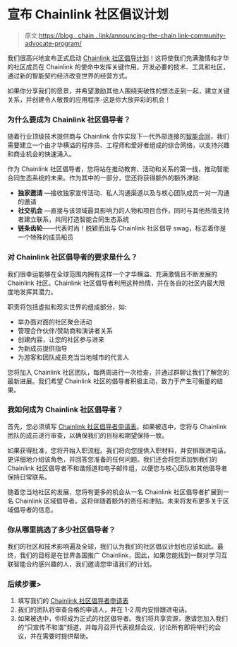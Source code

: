 # 宣布 Chainlink 社区倡议计划

> 原文:[https://blog . chain . link/announcing-the-chain link-community-advocate-program/](https://blog.chain.link/announcing-the-chainlink-community-advocate-program/)

我们很高兴地宣布正式启动 [Chainlink 社区倡导计划](https://chain.link/community/advocates)！这将使我们充满激情和才华的社区成员在 Chainlink 的使命中发挥关键作用，开发必要的技术、工具和社区，通过新的智能契约经济改变世界的经营方式。

如果你分享我们的愿景，并希望激励其他人围绕突破性的想法走到一起，建立关键关系，并创建令人敬畏的应用程序-这是你大放异彩的机会！

### 为什么要成为 Chainlink 社区倡导者？

随着行业顶级技术提供商与 Chainlink 合作实现下一代外部连接的[智能合同](https://chain.link/education/smart-contracts)，我们需要建立一个由才华横溢的程序员、工程师和爱好者组成的综合网络，以支持兴趣和商业机会的快速涌入。

作为 Chainlink 社区倡导者，您将站在推动教育、活动和关系的第一线，推动智能合同生态系统的未来。作为其中的一部分，您还将获得额外的额外津贴:

*   **独家邀请** —接收独家宣传活动、私人沟通渠道以及与核心团队成员一对一沟通的邀请
*   **社交机会** —直接与该领域最具影响力的人物和项目合作，同时与其他热情支持者建立联系，共同打造智能合同生态系统
*   **链条齿轮**——代表时尚！脱颖而出与 Chainlink 社区倡导 swag，标志着你是一个特殊的成员船员

### 对 Chainlink 社区倡导者的要求是什么？

我们很幸运能够在全球范围内拥有这样一个才华横溢、充满激情且不断发展的 Chainlink 社区。Chainlink 社区倡导者利用这种热情，并在各自的社区内最大限度地发挥其潜力。

职责将包括虚拟和现实世界的组成部分，如:

*   举办面对面的社区聚会活动
*   管理合作伙伴/赞助商和演讲者关系
*   创建内容，让您的社区参与进来
*   为新成员提供指导
*   为游客和团队成员充当当地城市的代言人

您将加入 Chainlink 社区团队，每两周进行一次检查，并通过群聊让我们了解您的最新进展。我们希望 Chainlink 社区的倡导者积极主动，致力于产生可衡量的结果。

### 我如何成为 Chainlink 社区倡导者？

首先，您必须填写 [Chainlink 社区倡导者申请表](https://chainlinkcommunity.typeform.com/to/CEqjo5)。如果被选中，您将与 Chainlink 团队的成员进行审查，以确保我们的目标和期望保持一致。

如果获得批准，您将开始入职流程。我们将向您提供入职材料，并安排跟进电话，更详细地介绍该角色，并回答您准备的任何问题。我们还会将您添加到我们的 Chainlink 社区倡导者不和谐频道和电子邮件组，以便您与核心团队和其他倡导者保持日常联系。

随着您当地社区的发展，您将有更多的机会从一名 Chainlink 社区倡导者扩展到一名 Chainlink 区域倡导者。这将伴随着额外的责任和津贴。未来将发布更多关于区域倡导者的信息。

### 你从哪里挑选了多少社区倡导者？

我们的社区和技术影响遍及全球，我们认为我们的社区倡议计划也应该如此。最终，我们的目标是在世界各国推广 Chainlink，因此，如果您能找到一群对学习互联智能合约感兴趣的人，我们邀请您申请我们的计划。

### 后续步骤>

1.  填写我们的 [Chainlink 社区倡导者申请表](https://chainlinkcommunity.typeform.com/to/CEqjo5)
2.  我们的团队将审查合格的申请人，并在 1-2 周内安排跟进电话。
3.  如果被选中，你将成为正式的社区倡导者。我们将共享资源，邀请您加入我们的“只宣传不和谐”频道，并每月召开代表视频会议，讨论所有即将举行的会议，并在需要时提供帮助。